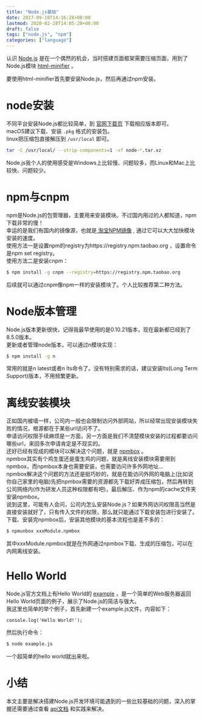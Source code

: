 ```yaml
---
title: "Node.js基础"
date: 2017-09-18T14:16:28+08:00
lastmod: 2020-02-28T14:05:28+08:00
draft: false
tags: ["node.js", "npm"]
categories: ["language"]
---
```


认识 [Node.js](https://nodejs.org) 是在一个偶然的机会，当时搭建页面框架需要压缩页面，用到了Node.js模块
[html-minifier](https://www.npmjs.com/package/html-minifier) 。
<!--more-->

要使用html-minifier首先要安装Node.js，然后再通过npm安装。  

# node安装
不同平台安装Node.js都比较简单，到 [官网下载页](https://nodejs.org/en/download) 下载相应版本即可。  
macOS建议下载、安装 `.pkg` 格式的安装包。  
linux把压缩包直接解压到 `/usr/local` 即可。  
```sh
tar -C /usr/local/ --strip-components=1 -xf node-*.tar.xz
```
Node.js我个人的使用感受是Windows上比较慢、问题较多，而Linux和Mac上比较快、问题较少。  

# npm与cnpm

npm是Node.js的包管理器，主要用来安装模块。不过国内用过的人都知道，npm下载非常的慢！\
幸运的是我们有国内的镜像源，也就是[ 淘宝NPM镜像](http://npm.taobao.org/)
, 通过它可以大大加快模块安装的速度。\
使用方法一是设置npm的registry为https://registry.npm.taobao.org
，设置命令是npm set registry。\
使用方法二是安装cnpm：

```bash
$ npm install -g cnpm --registry=https://registry.npm.taobao.org
```

后续就可以通过cnpm像npm一样的安装模块了。个人比较推荐第二种方法。

# Node版本管理

Node.js版本更新很快，记得我最早使用的是0.10.21版本，现在最新都已经到了8.5.0版本。\
更新或者管理node版本，可以通过n模块实现：

``` {.bash org-language="sh"}
$ npm install -g n
```

常用的就是n latest或者n lts命令了。没有特别需求的话，建议安装lts(Long
Term Support)版本，不用频繁更新。

# 离线安装模块

正如国内被墙一样，公司内一般也会限制访问外部网站，所以经常出现安装模块失败的情况，根源都在于某些url访问不了。\
申请访问权限手续麻烦是一方面，另一方面是我们不清楚模块安装的过程都要访问哪些url，来回多次申请肯定是不现实的。\
还好已经有现成的模块可以解决这个问题，就是
[npmbox](https://www.npmjs.com/package/npmbox) 。\
npmbox其实有个鸡生蛋还是蛋生鸡的问题，就是离线安装模块需要用到npmbox，而npmbox本身也需要安装，也需要访问许多外网地址...\
npmbox解决这个问题的方法还是挺巧妙的，就是在能访问外网的电脑上(比如说你自己家里的电脑)先把npmbox需要的资源都先下载好弄成压缩包，然后再转到公司网络内(作为研发人员这种权限都有吧)，最后解压、作为npm的cache文件夹安装npmbox。\
说到这里，可能有人会问，公司内怎么安装Node.js？如果外网访问权限高当然是直接安装就好了，只有传入文件的权限，那么就只能通过下载安装包进行安装了。\
下载、安装完npmbox后，安装其他模块的基本流程也是差不多的：

``` {.bash org-language="sh"}
$ npmunbox xxxModule.npmbox
```

其中xxxModule.npmbox就是在外网通过npmbox下载、生成的压缩包，可以在内网离线安装。

# Hello World

Node.js官方文档上有Hello World的
[example](https://nodejs.org/api/synopsis.html#synopsis_example)
，是一个简单的Web服务器返回Hello
World页面的例子，展示了Node.js的简洁与强大。\
我这里也简单的举个例子，首先新建一个example.js文件，内容如下：

``` {.javascript}
console.log('Hello World!');
```

然后执行命令：

``` {.bash org-language="sh"}
$ node example.js
```

一个超简单的hello world就出来啦。

# 小结

本文主要是解决搭建Node.js开发环境可能遇到的一些比较基础的问题，深入的掌握还需要通过查看
[api文档](https://nodejs.org/api/) 和实践来解决。

